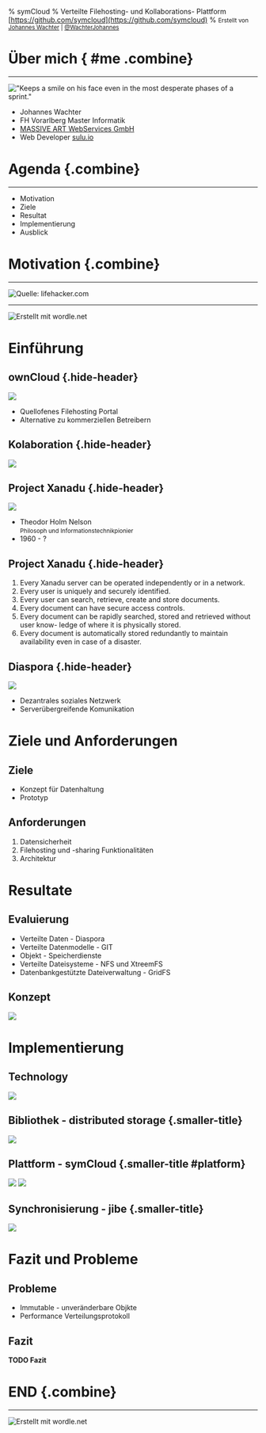 % symCloud
% Verteilte Filehosting- und Kollaborations- Plattform [https://github.com/symcloud](https://github.com/symcloud)
% <small>Erstellt von [Johannes Wachter](https://github.com/wachterjohannes) | [\@WachterJohannes](https://twitter.com/WachterJohannes)</small>

# Über mich { #me .combine}

***

!["Keeps a smile on his face even in the most desperate phases of a sprint."](img/me.jpg)

* Johannes Wachter
* FH Vorarlberg Master Informatik
* [MASSIVE ART WebServices GmbH](http://www.massiveart.com/de/)
* Web Developer [sulu.io](http://www.sulu.io/)

# Agenda {.combine}

***

* Motivation
* Ziele
* Resultat
* Implementierung
* Ausblick

# Motivation {.combine}

***

![<small>Quelle: [lifehacker.com](http://lifehacker.com)</small>](img/filehosting_provider.jpg)

***

![<small>Erstellt mit [wordle.net](http://www.wordle.net)</small>](img/snowden_tag_cloud.png)

# Einführung

## ownCloud {.hide-header}

![](img/owncloud-logo.png)

* Quellofenes Filehosting Portal
* Alternative zu kommerziellen Betreibern

## Kolaboration {.hide-header}

![](img/single-question-mark.png)

## Project Xanadu {.hide-header}

![](img/xanadu-logo.png)

* Theodor Holm Nelson<br />
  <small>Philosoph und Informationstechnikpionier</small>
* 1960 - ?

## Project Xanadu {.hide-header}

1. Every Xanadu server can be operated independently or in a network.
2. Every user is uniquely and securely identified.
3. Every user can search, retrieve, create and store documents.
4. Every document can have secure access controls.
5. Every document can be rapidly searched, stored and retrieved without user know- ledge of where it is physically stored.
6. Every document is automatically stored redundantly to maintain availability even in case of a disaster.

## Diaspora {.hide-header}

![](img/diaspora-logo.png)

* Dezantrales soziales Netzwerk
* Serverübergreifende Komunikation

# Ziele und Anforderungen

## Ziele

* Konzept für Datenhaltung
* Prototyp

## Anforderungen

1. Datensicherheit
2. Filehosting und -sharing Funktionalitäten
3. Architektur

# Resultate

## Evaluierung

* Verteilte Daten - Diaspora
* Verteilte Datenmodelle - GIT
* Objekt - Speicherdienste
* Verteilte Dateisysteme - NFS und XtreemFS
* Datenbankgestützte Dateiverwaltung - GridFS

## Konzept

![](img/combination.png)

# Implementierung

## Technology

![](img/symfony-php-logo.jpg)

## Bibliothek - distributed storage {.smaller-title}

![](img/distributed-storage.png)

## Plattform - symCloud {.smaller-title #platform}

![](img/sulu_symcloud_file_list.png)
![](img/sulu_symcloud_add_form.png)

## Synchronisierung - jibe {.smaller-title}

![](img/jibe.png)

# Fazit und Probleme

## Probleme 

* Immutable - unveränderbare Objkte
* Performance Verteilungsprotokoll

## Fazit

__TODO Fazit__

# END {.combine}

***

![<small>Erstellt mit [wordle.net](http://www.wordle.net)</small>](img/symcloud-tag-cloud.png)
